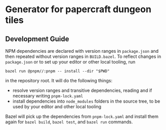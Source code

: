 # Generator for papercraft dungeon tiles

## Development Guide

NPM dependencies are declared with version ranges in `package.json` and then repeated without version ranges in `BUILD.bazel`. To reflect changes in `package.json` or to set up your editor or other local tooling, run

```
bazel run @pnpm//:pnpm -- install --dir "$PWD"
```

in the repository root. It will do the following things:

- resolve version ranges and transitive dependencies, reading and if necessary writing `pnpm-lock.yaml`
- install dependencies into `node_modules` folders in the source tree, to be used by your editor and other local tooling

Bazel will pick up the dependencies from `pnpm-lock.yaml` and install them again for `bazel build`, `bazel test`, and `bazel run` commands.